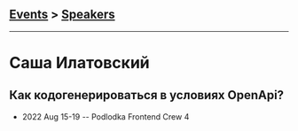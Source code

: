 ## [Events](../README.md) > [Speakers](../speakers.md)
---

# Саша Илатовский

## Как кодогенерироваться в условиях OpenApi?
- 2022 Aug 15-19 -- Podlodka Frontend Crew 4    
